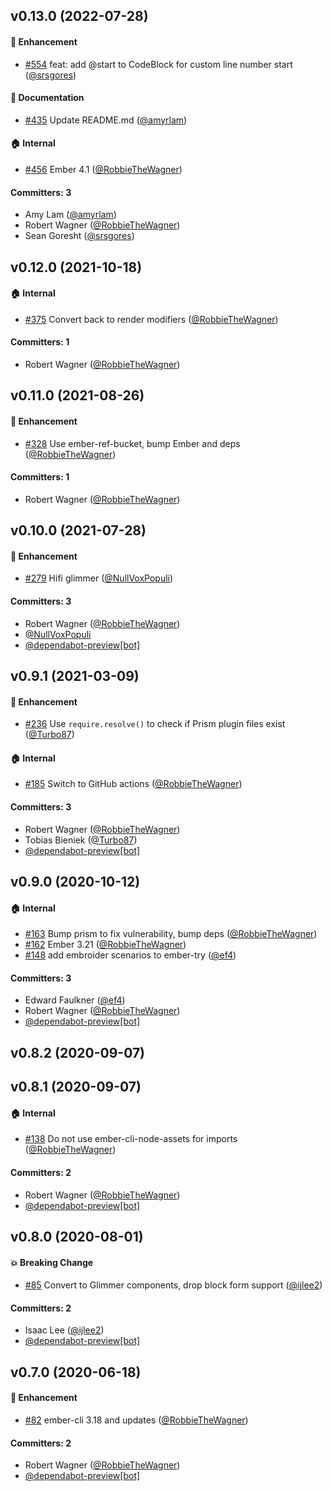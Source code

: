 ## v0.13.0 (2022-07-28)

#### :rocket: Enhancement
* [#554](https://github.com/shipshapecode/ember-prism/pull/554) feat: add @start to CodeBlock for custom line number start ([@srsgores](https://github.com/srsgores))

#### :memo: Documentation
* [#435](https://github.com/shipshapecode/ember-prism/pull/435) Update README.md ([@amyrlam](https://github.com/amyrlam))

#### :house: Internal
* [#456](https://github.com/shipshapecode/ember-prism/pull/456) Ember 4.1 ([@RobbieTheWagner](https://github.com/RobbieTheWagner))

#### Committers: 3
- Amy Lam ([@amyrlam](https://github.com/amyrlam))
- Robert Wagner ([@RobbieTheWagner](https://github.com/RobbieTheWagner))
- Sean Goresht ([@srsgores](https://github.com/srsgores))

## v0.12.0 (2021-10-18)

#### :house: Internal
* [#375](https://github.com/shipshapecode/ember-prism/pull/375) Convert back to render modifiers ([@RobbieTheWagner](https://github.com/RobbieTheWagner))

#### Committers: 1
- Robert Wagner ([@RobbieTheWagner](https://github.com/RobbieTheWagner))

## v0.11.0 (2021-08-26)

#### :rocket: Enhancement
* [#328](https://github.com/shipshapecode/ember-prism/pull/328) Use ember-ref-bucket, bump Ember and deps ([@RobbieTheWagner](https://github.com/RobbieTheWagner))

#### Committers: 1
- Robert Wagner ([@RobbieTheWagner](https://github.com/RobbieTheWagner))

## v0.10.0 (2021-07-28)

#### :rocket: Enhancement
* [#279](https://github.com/shipshapecode/ember-prism/pull/279) Hifi glimmer ([@NullVoxPopuli](https://github.com/NullVoxPopuli))

#### Committers: 3
- Robert Wagner ([@RobbieTheWagner](https://github.com/RobbieTheWagner))
- [@NullVoxPopuli](https://github.com/NullVoxPopuli)
- [@dependabot-preview[bot]](https://github.com/apps/dependabot-preview)

## v0.9.1 (2021-03-09)

#### :rocket: Enhancement
* [#236](https://github.com/shipshapecode/ember-prism/pull/236) Use `require.resolve()` to check if Prism plugin files exist ([@Turbo87](https://github.com/Turbo87))

#### :house: Internal
* [#185](https://github.com/shipshapecode/ember-prism/pull/185) Switch to GitHub actions ([@RobbieTheWagner](https://github.com/RobbieTheWagner))

#### Committers: 3
- Robert Wagner ([@RobbieTheWagner](https://github.com/RobbieTheWagner))
- Tobias Bieniek ([@Turbo87](https://github.com/Turbo87))
- [@dependabot-preview[bot]](https://github.com/apps/dependabot-preview)

## v0.9.0 (2020-10-12)

#### :house: Internal
* [#163](https://github.com/shipshapecode/ember-prism/pull/163) Bump prism to fix vulnerability, bump deps ([@RobbieTheWagner](https://github.com/RobbieTheWagner))
* [#162](https://github.com/shipshapecode/ember-prism/pull/162) Ember 3.21 ([@RobbieTheWagner](https://github.com/RobbieTheWagner))
* [#148](https://github.com/shipshapecode/ember-prism/pull/148) add embroider scenarios to ember-try ([@ef4](https://github.com/ef4))

#### Committers: 3
- Edward Faulkner ([@ef4](https://github.com/ef4))
- Robert Wagner ([@RobbieTheWagner](https://github.com/RobbieTheWagner))
- [@dependabot-preview[bot]](https://github.com/apps/dependabot-preview)

## v0.8.2 (2020-09-07)

## v0.8.1 (2020-09-07)

#### :house: Internal
* [#138](https://github.com/shipshapecode/ember-prism/pull/138) Do not use ember-cli-node-assets for imports ([@RobbieTheWagner](https://github.com/RobbieTheWagner))

#### Committers: 2
- Robert Wagner ([@RobbieTheWagner](https://github.com/RobbieTheWagner))
- [@dependabot-preview[bot]](https://github.com/apps/dependabot-preview)

## v0.8.0 (2020-08-01)

#### :boom: Breaking Change
* [#85](https://github.com/shipshapecode/ember-prism/pull/85) Convert to Glimmer components, drop block form support ([@ijlee2](https://github.com/ijlee2))

#### Committers: 2
- Isaac Lee ([@ijlee2](https://github.com/ijlee2))
- [@dependabot-preview[bot]](https://github.com/apps/dependabot-preview)

## v0.7.0 (2020-06-18)

#### :rocket: Enhancement
* [#82](https://github.com/shipshapecode/ember-prism/pull/82) ember-cli 3.18 and updates ([@RobbieTheWagner](https://github.com/RobbieTheWagner))

#### Committers: 2
- Robert Wagner ([@RobbieTheWagner](https://github.com/RobbieTheWagner))
- [@dependabot-preview[bot]](https://github.com/apps/dependabot-preview)

